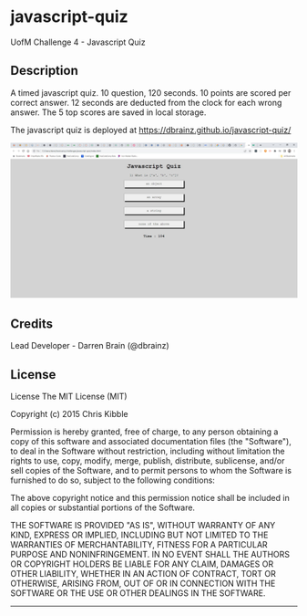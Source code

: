 # javascript-quiz
UofM Challenge 4 - Javascript Quiz

## Description
A timed javascript quiz. 10 question, 120 seconds. 10 points are scored per correct answer. 12 seconds are deducted from the clock for each wrong answer. The 5 top scores are saved in local storage.


The javascript quiz is deployed at https://dbrainz.github.io/javascript-quiz/

![Javascript Quiz](image.png)

## Credits

Lead Developer - Darren Brain (@dbrainz)

## License

License
The MIT License (MIT)

Copyright (c) 2015 Chris Kibble

Permission is hereby granted, free of charge, to any person obtaining a copy of this software and associated documentation files (the "Software"), to deal in the Software without restriction, including without limitation the rights to use, copy, modify, merge, publish, distribute, sublicense, and/or sell copies of the Software, and to permit persons to whom the Software is furnished to do so, subject to the following conditions:

The above copyright notice and this permission notice shall be included in all copies or substantial portions of the Software.

THE SOFTWARE IS PROVIDED "AS IS", WITHOUT WARRANTY OF ANY KIND, EXPRESS OR IMPLIED, INCLUDING BUT NOT LIMITED TO THE WARRANTIES OF MERCHANTABILITY, FITNESS FOR A PARTICULAR PURPOSE AND NONINFRINGEMENT. IN NO EVENT SHALL THE AUTHORS OR COPYRIGHT HOLDERS BE LIABLE FOR ANY CLAIM, DAMAGES OR OTHER LIABILITY, WHETHER IN AN ACTION OF CONTRACT, TORT OR OTHERWISE, ARISING FROM, OUT OF OR IN CONNECTION WITH THE SOFTWARE OR THE USE OR OTHER DEALINGS IN THE SOFTWARE.

---